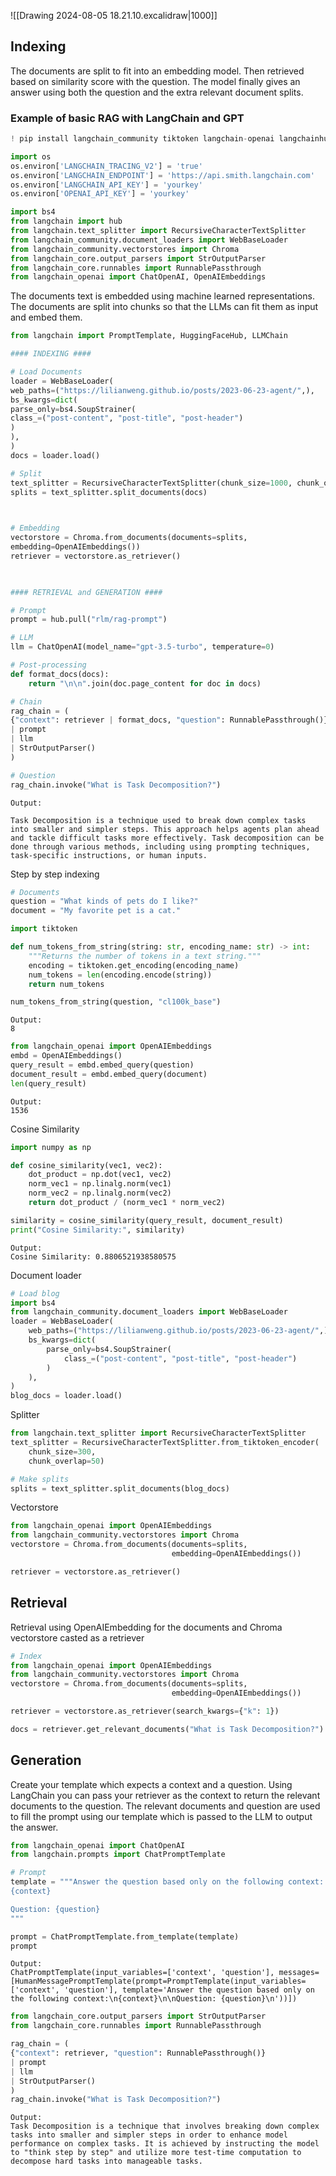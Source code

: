 ![[Drawing 2024-08-05 18.21.10.excalidraw|1000]]
## Indexing

The documents are split to fit into an embedding model. Then retrieved based on similarity score with the question. The model finally gives an answer using both the question and the extra relevant document splits.
### Example of basic RAG with LangChain and GPT
```python 
! pip install langchain_community tiktoken langchain-openai langchainhub chromadb langchain
```

```python 
import os
os.environ['LANGCHAIN_TRACING_V2'] = 'true'
os.environ['LANGCHAIN_ENDPOINT'] = 'https://api.smith.langchain.com'
os.environ['LANGCHAIN_API_KEY'] = 'yourkey'
os.environ['OPENAI_API_KEY'] = 'yourkey'
```

```python 
import bs4
from langchain import hub
from langchain.text_splitter import RecursiveCharacterTextSplitter
from langchain_community.document_loaders import WebBaseLoader
from langchain_community.vectorstores import Chroma
from langchain_core.output_parsers import StrOutputParser
from langchain_core.runnables import RunnablePassthrough
from langchain_openai import ChatOpenAI, OpenAIEmbeddings
```

The documents text is embedded using machine learned representations. The documents are split into chunks so that the LLMs can fit them as input and embed them.

```python  
from langchain import PromptTemplate, HuggingFaceHub, LLMChain

#### INDEXING ####

# Load Documents
loader = WebBaseLoader(
web_paths=("https://lilianweng.github.io/posts/2023-06-23-agent/",),
bs_kwargs=dict(
parse_only=bs4.SoupStrainer(
class_=("post-content", "post-title", "post-header")
)
),
)
docs = loader.load()

# Split
text_splitter = RecursiveCharacterTextSplitter(chunk_size=1000, chunk_overlap=200)
splits = text_splitter.split_documents(docs)

  

# Embedding
vectorstore = Chroma.from_documents(documents=splits,
embedding=OpenAIEmbeddings())
retriever = vectorstore.as_retriever()

  

#### RETRIEVAL and GENERATION ####

# Prompt
prompt = hub.pull("rlm/rag-prompt")

# LLM
llm = ChatOpenAI(model_name="gpt-3.5-turbo", temperature=0)

# Post-processing
def format_docs(docs):
	return "\n\n".join(doc.page_content for doc in docs)

# Chain
rag_chain = (
{"context": retriever | format_docs, "question": RunnablePassthrough()}
| prompt
| llm
| StrOutputParser()
)

# Question
rag_chain.invoke("What is Task Decomposition?")
```

```
Output:

Task Decomposition is a technique used to break down complex tasks into smaller and simpler steps. This approach helps agents plan ahead and tackle difficult tasks more effectively. Task decomposition can be done through various methods, including using prompting techniques, task-specific instructions, or human inputs.
```

Step by step indexing

```python
# Documents
question = "What kinds of pets do I like?"
document = "My favorite pet is a cat."
```

``` python
import tiktoken

def num_tokens_from_string(string: str, encoding_name: str) -> int:
    """Returns the number of tokens in a text string."""
    encoding = tiktoken.get_encoding(encoding_name)
    num_tokens = len(encoding.encode(string))
    return num_tokens

num_tokens_from_string(question, "cl100k_base")
```
```
Output:
8
```
```python
from langchain_openai import OpenAIEmbeddings
embd = OpenAIEmbeddings()
query_result = embd.embed_query(question)
document_result = embd.embed_query(document)
len(query_result)
```
```
Output:
1536

```

Cosine Similarity
```python
import numpy as np

def cosine_similarity(vec1, vec2):
    dot_product = np.dot(vec1, vec2)
    norm_vec1 = np.linalg.norm(vec1)
    norm_vec2 = np.linalg.norm(vec2)
    return dot_product / (norm_vec1 * norm_vec2)

similarity = cosine_similarity(query_result, document_result)
print("Cosine Similarity:", similarity)
```
```
Output:
Cosine Similarity: 0.8806521938580575
```

Document loader
```python
# Load blog
import bs4
from langchain_community.document_loaders import WebBaseLoader
loader = WebBaseLoader(
    web_paths=("https://lilianweng.github.io/posts/2023-06-23-agent/",),
    bs_kwargs=dict(
        parse_only=bs4.SoupStrainer(
            class_=("post-content", "post-title", "post-header")
        )
    ),
)
blog_docs = loader.load()
```

Splitter
```python
from langchain.text_splitter import RecursiveCharacterTextSplitter
text_splitter = RecursiveCharacterTextSplitter.from_tiktoken_encoder(
    chunk_size=300,
    chunk_overlap=50)

# Make splits
splits = text_splitter.split_documents(blog_docs)
```

Vectorstore
``` python
from langchain_openai import OpenAIEmbeddings
from langchain_community.vectorstores import Chroma
vectorstore = Chroma.from_documents(documents=splits,
                                    embedding=OpenAIEmbeddings())

retriever = vectorstore.as_retriever()
```

## Retrieval

Retrieval using OpenAIEmbedding for the documents and Chroma vectorstore casted as a retriever
```python
# Index
from langchain_openai import OpenAIEmbeddings
from langchain_community.vectorstores import Chroma
vectorstore = Chroma.from_documents(documents=splits,
                                    embedding=OpenAIEmbeddings())

retriever = vectorstore.as_retriever(search_kwargs={"k": 1})

docs = retriever.get_relevant_documents("What is Task Decomposition?")
```

## Generation

Create your template which expects a context and a question. Using LangChain you can pass your retriever as the context to return the relevant documents to the question. The relevant documents and question are used to fill the prompt using our template which is passed to the LLM to output the answer.

```python
from langchain_openai import ChatOpenAI
from langchain.prompts import ChatPromptTemplate

# Prompt
template = """Answer the question based only on the following context:
{context}

Question: {question}
"""

prompt = ChatPromptTemplate.from_template(template)
prompt
```
```
Output:
ChatPromptTemplate(input_variables=['context', 'question'], messages=[HumanMessagePromptTemplate(prompt=PromptTemplate(input_variables=['context', 'question'], template='Answer the question based only on the following context:\n{context}\n\nQuestion: {question}\n'))])
```

``` python
from langchain_core.output_parsers import StrOutputParser
from langchain_core.runnables import RunnablePassthrough

rag_chain = (
{"context": retriever, "question": RunnablePassthrough()}
| prompt
| llm
| StrOutputParser()
)
rag_chain.invoke("What is Task Decomposition?")
```
```
Output:
Task Decomposition is a technique that involves breaking down complex tasks into smaller and simpler steps in order to enhance model performance on complex tasks. It is achieved by instructing the model to "think step by step" and utilize more test-time computation to decompose hard tasks into manageable tasks.
```
